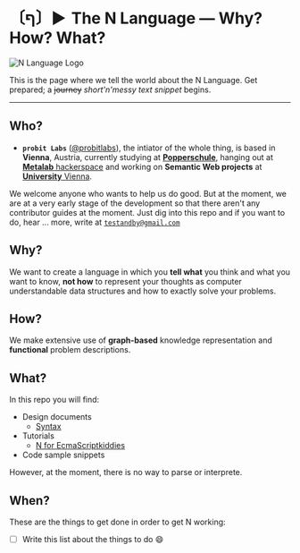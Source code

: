 # 〔ף〕► The N Language — Why? How? What?
![N Language Logo](https://avatars0.githubusercontent.com/u/16749774)

This is the page where we tell the world about the N Language. Get prepared; a ~~journey~~ *short'n'messy text snippet* begins.


***


## Who?

- **`probit Labs`** ([@probitlabs](//github.com/probitlabs)), the intiator of the whole thing, is based in **Vienna**, Austria, currently studying at [**Popperschule**](https://www.popperschule.at/), hanging out at [**Metalab** hackerspace](https://metalab.at/) and working on **Semantic Web projects** at [**University** Vienna](http://www.univie.ac.at/).

We welcome anyone who wants to help us do good. But at the moment, we are at a very early stage of the development so that there aren't any contributor guides at the moment. Just dig into this repo and if you want to do, hear ... more, write at [`testandby@gmail.com`](mailto:testandby@gmail.com)



## Why?
We want to create a language in which you **tell what** you think and what you want to know, **not how** to represent your thoughts as computer understandable data structures and how to exactly solve your problems.



## How?
We make extensive use of **graph-based** knowledge representation and **functional** problem descriptions.



## What?
In this repo you will find:

- Design documents
    + [Syntax](/doc/syntax.md)
- Tutorials
    + [N for EcmaScriptkiddies](/doc/ecma.md)
- Code sample snippets

However, at the moment, there is no way to parse or interprete.



## When?
These are the things to get done in order to get N working:

+ [ ] Write this list about the things to do :smile:
